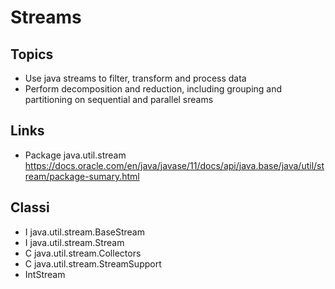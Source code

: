 # Streams

## Topics

* Use java streams to filter, transform and process data
* Perform decomposition and reduction, including grouping and partitioning on sequential and parallel sreams

## Links

* Package java.util.stream https://docs.oracle.com/en/java/javase/11/docs/api/java.base/java/util/stream/package-sumary.html

## Classi

* I java.util.stream.BaseStream
* I java.util.stream.Stream
* C java.util.stream.Collectors
* C java.util.stream.StreamSupport
* IntStream
